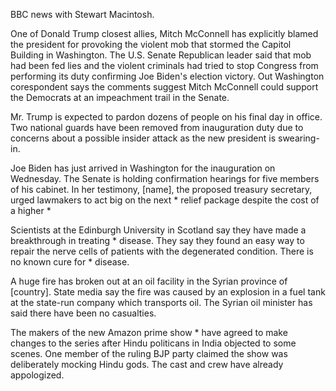 BBC news with Stewart Macintosh.

One of Donald Trump closest allies, Mitch McConnell has explicitly blamed the president for provoking the violent mob that stormed the Capitol Building in Washington. The U.S. Senate Republican leader said that mob had been fed lies and the violent criminals had tried to stop Congress from performing its duty confirming Joe Biden's election victory. Out Washington corespondent says the comments suggest Mitch McConnell could support the Democrats at an impeachment trail in the Senate.

Mr. Trump is expected to pardon dozens of people on his final day in office. Two national guards have been removed from inauguration duty due to concerns about a possible insider attack as the new president is swearing-in. 

Joe Biden has just arrived in Washington for the inauguration on Wednesday. The Senate is holding confirmation hearings for five members of his cabinet. In her testimony, [name], the proposed treasury secretary, urged lawmakers to act big on the next * relief package despite the cost of a higher *

Scientists at the Edinburgh University in Scotland say they have made a breakthrough in treating * disease. They say they found an easy way to repair the nerve cells of patients with the degenerated condition. There is no known cure for * disease.

A huge fire has broken out at an oil facility in the Syrian province of [country]. State media say the fire was caused by an explosion in a fuel tank at the state-run company which transports oil. The Syrian oil minister has said there have been no casualties.

The makers of the new Amazon prime show * have agreed to make changes to the series after Hindu politicans in India objected to some scenes. One member of the ruling BJP party claimed the show was deliberately mocking Hindu gods. The cast and crew have already appologized. 
